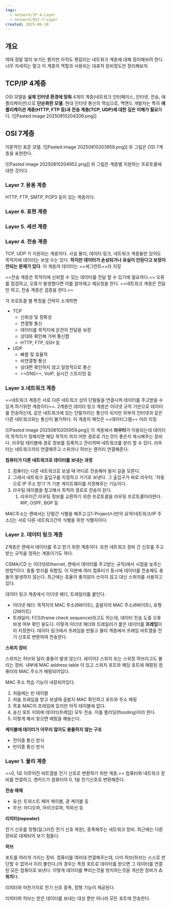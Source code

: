 ```yaml
---
tags:
  - network/IP-4-Layer
  - network/OSI-7-Layer
created: 2025-08-10
---
```

## 개요
여태 정말 많이 보기는 봤지만 아직도 헷갈리는 네트워크 계층에 대해 정리해보려 한다. 너무 자세히는 말고 이 계층의 역할과 사용되는 대표적 장비정도만 정리해보자.
## TCP/IP 4계층
OSI 모델을 **실제 인터넷 환경에 맞춰** 4개의 계층(네트워크 인터페이스, 인터넷, 전송, 애플리케이션)으로 **단순화한 모델**. 현대 인터넷 통신의 핵심으로, 백엔드 개발자는 특히 **애플리케이션 계층(HTTP, FTP 등)과 전송 계층(TCP, UDP)에 대한 깊은 이해가 필요**하다.
![[Pasted image 20250810204206.png]]
## OSI 7계층
이론적인 표준 모델.
![[Pasted image 20250810203858.png]]
위 그림은 OSI 7계층을 표현한다.

![[Pasted image 20250810204952.png]]
위 그림은 계층별 지원하는 프로토콜에 대한 것이다.
### Layer 7. 응용 계층
HTTP, FTP, SMTP, POP3 등이 있는 계층이다.
### Layer 6. 표현 계층
### Layer 5. 세션 계층
### Layer 4. 전송 계층
TCP, UDP 가 지원되는 계층이다. 사실 물리, 데이터 링크, 네트워크 계층들만 있어도 목적지에 데이터는 보낼 수는 있다. **하지만 데이터가 손상되거나 유실이 안된다고 보장이 안되는 문제가 있다**. 이 계층의 데이터는 ==세그먼트==라 지징

==전송 계층은 목적지에 신뢰할 수 있는 데이터를 전달 할 수 있기에 필요하다.== 오류를 점검하고, 오류가 발생했다면 이를 알아채고 재요청을 한다. ==네트워크 계층은 전달만 하고, 전송 계층은 검증을 한다.==

각 프로토콜 별 특징을 간략히 소개하면
- TCP
	- 신뢰성 및 정확성
	- 연결형 통신
	- 데이터를 목적지에 온전히 전달을 보장
	- 상대와 확인해 가며 통신함
	- HTTP, FTP, SSH 등
- UDP
	- 빠름 및 효율적
	- 비연결형 통신
	- 상대편 확인하지 않고 일방적으로 통신
	- ==DNS==, VoIP, 실시간 스트리밍 등

### Layer 3.네트워크 계층
==네트워크 계층은 서로 다른 네트워크 상의 단말들을 연결시켜 데이터를 주고받을 수 있게 하기위한 계층이다==. 2계층인 데이터 링크 계층은 이더넷 규칙 기반으로 데이터를 전송하는데, 같은 네트워크에 있는 단말끼리는 통신이 되지만 외부의 인터넷과 같은 다른 네트워크와는 통신이 불가하다. 이 계층의 패킷은 ==데이터그램== 이라 지칭

![[Pasted image 20250810205959.png]]
이 계층에서 **라우터**가 이용되는데 데이터의 목적지가 정해지면 해당 목적지 까지 어떤 경로로 가는것이 좋은지 제시해주는 장비다. 라우팅 테이블에 경로 정보를 등록하고 관리하며 네트워크를 분리 할 수 있다. 라우터는 네트워크끼리 연결해주고 스위치나 허브는 랜끼리 연결해준다.

**컴퓨터가 다른 네트워크로 데이터를 보내는 과정**

1. 컴퓨터는 다른 네트워크로 보낼 때 어디로 전송해야 될지 길을 모른다.
2. 그래서 네트워크 출입구를 지정하고 거기로 보낸다. 그 출입구가 바로 라우터. '자동으로 IP 주소 받기'가 기본 게이트웨이를 지정해주는 기능이다.
3. 라우팅 테이블을 참고해서 최적의 경로로 전송이 된다.
	1. 라우터간 라우팅 정보를 교환하기 위한 프로토콜을 라우팅 프로토콜이라한다. RIP, OSPF, BGP 등

MAC주소는 랜에서는 단말간 식별을 해주고 [[1-Project/나만의 요약/네트워크/IP 주소]]는 서로 다른 네트워크간의 식별을 위한 식별자이다.

### Layer 2. 데이터 링크 계층
2계층은 랜에서 데이터를 주고 받기 위한 계층이다. 또한 네트워크 장비 간 신호를 주고 받는 규칙을 정하는 계층이기도 하다.

CSMA/CD 는 이더넷(Ethernet, 랜에서 데이터를 주고받는 규칙)에서 시점을 늦추는 방법?이다. 충돌 방지를 위함임. 이 덕분에 여러 컴퓨터가 동시에 데이터를 전송해도 충돌이 발생하지 않는다. 최근에는 효율이 좋지않아 쓰이지 않고 대신 스위치를 사용하고 있다.

데이터 링크 계층에서 이더넷 헤더, 트레일러를 붙인다.
- 이더넷 헤더: 목적지의 MAC 주소(6바이트), 출발지의 MAC 주소(6바이트), 유형(2바이트)
- 트레일러: FCS(frame check sequence)라고도 하는데, 데이터 전송 도중 오류 바생 여부 확인 용도다.
이렇게 이더넷 헤더와 트레일러가 붙은 데이터를 **프레임**이라 지칭한다. 데이터 링크에서 프레임을 만들고 물리 계층에서 프레임 비트열을 전기 신호로 변환하여 전송한다.

**스위치 장비**

스위치는 허브와 달리 충돌이 발생 않는다. 레이어2 스위치 또는 스위칭 허브라고도 불리는 장비. 내부에 MAC address table 이 있고 스위치 포트와 해당 포트에 매핑된 컴퓨터의 MAC 주소가 매핑되어있다.

MAC 주소 학습 기능이 내장되어있다.
1. 처음에는 빈 테이블
2. 처음 프레임을 받고 보낼때 출발지 MAC 확인하고 포트와 주소 매핑
3. 목표 MAC이 프레임에 있지만 아직 테이블에 없다.
4. 송신 포트 이외에 데이터(프레임) 모두 전송. 이를 플러딩(flooding)이라 한다.
5. 이렇게 해서 찾으면 매핑을 해놓는다.

**케이블에 데이터가 아무리 많아도 충돌하지 않는 구조**

- 전이중 통신 방식
- 반이중 통신 방식

### Layer 1. 물리 계층

==0, 1로 이루어진 비트열을 전기 신호로 변환하기 위한 계층.== 컴퓨터와 네트워크 장비를 연결하고, 랜카드가 컴퓨터의 0, 1을 전기신호로 변환해준다.

**전송 매체**

- 유선: 트위스트 페어 케이블, 광 케이블 등
- 무선: 라디오파, 마이크로파, 적외선 등

**리피터(repeater)**

전기 신호를 정형(일그러진 전기 신호 복원), 증폭해주는 네트워크 장비. 최근에는 다른 장비로 대체되어 보기 힘들다.

**허브**

포트를 여러개 가지는 장비. 컴퓨터를 여러대 연결해주는데, 더미 허브(허브는 스스로 판단할 수 없어서 이리 불린다.)의 경우는 특정 포트로 데이터를 받으면 그 데이터를 연결된 모든 컴퓨터로 보낸다. 이렇게 데이터를 뿌리는것을 방지하는것을 개선한 장비가 **스위치**다.

리피터와 마찬가지로 전기 신호 증폭, 정형 기능이 제공된다.


리피터와 허브는 받은 데이터를 보내는 대상 뿐만 아니라 모든 포트에 전송한다.